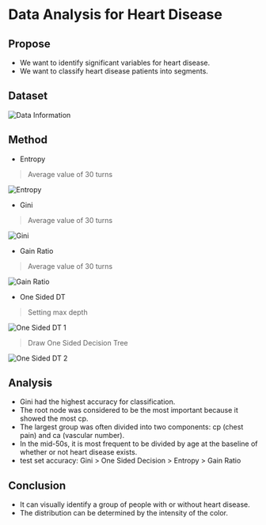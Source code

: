 # Data Analysis for Heart Disease
## Propose
- We want to identify significant variables for heart disease.
- We want to classify heart disease patients into segments.

## Dataset

![Data Information](https://user-images.githubusercontent.com/63955072/122847794-4d6a1700-d343-11eb-87eb-0d44b0f2c628.png)

## Method
- Entropy
> Average value of 30 turns <br/>

![Entropy](https://user-images.githubusercontent.com/63955072/122848513-9ec6d600-d344-11eb-87d9-12dba4e2d1fa.PNG)

- Gini
> Average value of 30 turns <br/>

![Gini](https://user-images.githubusercontent.com/63955072/122848587-cf0e7480-d344-11eb-8690-317ec2ed244a.PNG)

- Gain Ratio
> Average value of 30 turns <br/>

![Gain Ratio](https://user-images.githubusercontent.com/63955072/122848594-d6ce1900-d344-11eb-817b-57153b06a0df.PNG)

- One Sided DT
> Setting max depth <br/>

![One Sided DT 1](https://user-images.githubusercontent.com/63955072/122848704-139a1000-d345-11eb-9d5a-c882087f7a9e.PNG)

> Draw One Sided Decision Tree <br/>

![One Sided DT 2](https://user-images.githubusercontent.com/63955072/122848811-3d533700-d345-11eb-9279-2ed2e709fcfa.PNG)

## Analysis
- Gini had the highest accuracy for classification.
- The root node was considered to be the most important because it showed the most cp.
- The largest group was often divided into two components: cp (chest pain) and ca (vascular number).
- In the mid-50s, it is most frequent to be divided by age at the baseline of whether or not heart disease exists.
- test set accuracy: Gini > One Sided Decision > Entropy > Gain Ratio

## Conclusion
- It can visually identify a group of people with or without heart disease.
- The distribution can be determined by the intensity of the color.


